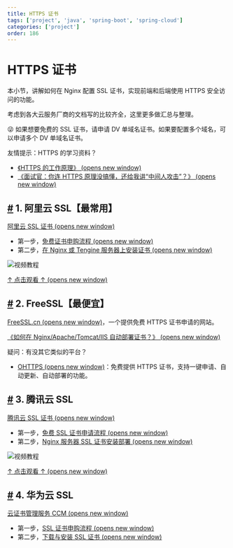 ```yaml
---
title: HTTPS 证书
tags: ['project', 'java', 'spring-boot', 'spring-cloud']
categories: ['project']
order: 186
---
```

# HTTPS 证书

本小节，讲解如何在 Nginx 配置 SSL 证书，实现前端和后端使用 HTTPS 安全访问的功能。

 考虑到各大云服务厂商的文档写的比较齐全，这里更多做汇总与整理。

 😜 如果想要免费的 SSL 证书，请申请 DV 单域名证书。如果要配置多个域名，可以申请多个 DV 单域名证书。

 友情提示：HTTPS 的学习资料？

 * [《HTTPS 的工作原理》  (opens new window)](http://www.iocoder.cn/Fight/How-HTTPS-works/?yudao)
* [《面试官：你连 HTTPS 原理没搞懂，还给我讲“中间人攻击”？》  (opens new window)](http://www.iocoder.cn/Fight/Interviewer-You-do-not-understand-how-HTTPS-works-and-you-are-telling-me-about-the-man-in-the-middle-attack/?yudao)
 ## [#](#_1-阿里云-ssl【最常用】) 1. 阿里云 SSL【最常用】

 [阿里云 SSL 证书  (opens new window)](https://www.aliyun.com/product/cas)

 * 第一步，[免费证书申购流程  (opens new window)](https://help.aliyun.com/document_detail/205510.html)
* 第二步，[在 Nginx 或 Tengine 服务器上安装证书  (opens new window)](https://help.aliyun.com/document_detail/98728.html)

 ![视频教程](https://cloud.iocoder.cn/img/HTTPS%E8%AF%81%E4%B9%A6/01.png)

 [↑ 点击观看 ↑  (opens new window)](https://cloud.video.taobao.com/play/u/901422/p/1/e/6/t/1/306659382376.mp4)

## [#](#_2-freessl【最便宜】) 2. FreeSSL【最便宜】

 [FreeSSL.cn  (opens new window)](https://freessl.cn/)，一个提供免费 HTTPS 证书申请的网站。

 [《如何在 Nginx/Apache/Tomcat/IIS 自动部署证书？》  (opens new window)](https://docs.certcloud.cn/docs/installation/auto/acme/)

 疑问：有没其它类似的平台？

 * [OHTTPS  (opens new window)](https://ohttps.com/)：免费提供 HTTPS 证书，支持一键申请、自动更新、自动部署的功能。
 ## [#](#_3-腾讯云-ssl) 3. 腾讯云 SSL

 [腾讯云 SSL 证书  (opens new window)](https://cloud.tencent.com/product/ssl)

 * 第一步，[免费 SSL 证书申请流程  (opens new window)](https://cloud.tencent.com/document/product/400/6814)
* 第二步，[Nginx 服务器 SSL 证书安装部署  (opens new window)](https://cloud.tencent.com/document/product/400/35244)

 ![视频教程](https://cloud.iocoder.cn/img/HTTPS%E8%AF%81%E4%B9%A6/02.png)

 [↑ 点击观看 ↑  (opens new window)](https://cloud.tencent.com/document/product/400/35244)

## [#](#_4-华为云-ssl) 4. 华为云 SSL

 [云证书管理服务 CCM  (opens new window)](https://www.huaweicloud.com/product/ccm.html)

 * 第一步，[SSL 证书申购流程  (opens new window)](https://support.huaweicloud.com/usermanual-ccm/ccm_01_0073.html)
* 第二步，[下载与安装 SSL 证书  (opens new window)](https://support.huaweicloud.com/usermanual-ccm/ccm_01_0027.html)
